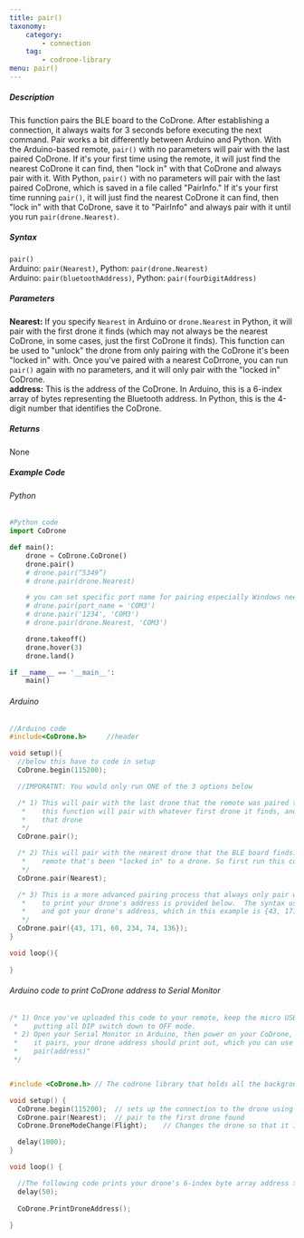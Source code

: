 ```yaml
---
title: pair()
taxonomy:
    category:
        - connection
    tag:
        - codrone-library
menu: pair()
---
```


##### Description
This function pairs the BLE board to the CoDrone.  After establishing a connection, it always waits for 3 seconds before executing the next command. Pair works a bit differently between Arduino and Python.  With the Arduino-based remote, ```pair()``` with no parameters will pair with the last paired CoDrone. If it's your first time using the remote, it will just find the nearest CoDrone it can find, then "lock in" with that CoDrone and always pair with it.  With Python, ```pair()``` with no parameters will pair with the last paired CoDrone, which is saved in a file called "PairInfo." If it's your first time running ```pair()```, it will just find the nearest CoDrone it can find, then "lock in" with that CoDrone, save it to "PairInfo" and always pair with it until you run ```pair(drone.Nearest)```.

##### Syntax
```pair()```<br />
Arduino: ```pair(Nearest)```, Python: ```pair(drone.Nearest)```<br />
Arduino: ```pair(bluetoothAddress)```, Python: ```pair(fourDigitAddress)```<br />

##### Parameters
**Nearest:** If you specify ```Nearest``` in Arduino or ```drone.Nearest``` in Python, it will pair with the first drone it finds (which may not always be the nearest CoDrone, in some cases, just the first CoDrone it finds). This function can be used to "unlock" the drone from only pairing with the CoDrone it's been "locked in" with. Once you've paired with a nearest CoDrrone, you can run ```pair()``` again with no parameters, and it will only pair with the "locked in" CoDrone.<br />
**address:** This is the address of the CoDrone. In Arduino, this is a 6-index array of bytes representing the Bluetooth address.  In Python, this is the 4-digit number that identifies the CoDrone.

##### Returns

None

##### Example Code
###### Python
```python
#Python code
import CoDrone

def main():
    drone = CoDrone.CoDrone()
    drone.pair()
    # drone.pair(“5349”)
    # drone.pair(drone.Nearest)

    # you can set specific port name for pairing especially Windows need/require this 
    # drone.pair(port_name = 'COM3')
    # drone.pair('1234', 'COM3')
    # drone.pair(drone.Nearest, 'COM3')

    drone.takeoff()
    drone.hover(3)
    drone.land()

if __name__ == '__main__':
    main()
```
###### Arduino
```c
//Arduino code
#include<CoDrone.h>		//header

void setup(){
  //below this have to code in setup
  CoDrone.begin(115200);

  //IMPORATNT: You would only run ONE of the 3 options below

  /* 1) This will pair with the last drone that the remote was paired to. If this is the first time pairing, 
   *    this function will pair with whatever first drone it finds, and "lock in" to that drone and only pair with 
   *    that drone
   */
  CoDrone.pair();

  /* 2) This will pair with the nearest drone that the BLE board finds. You can use this function to "unlock" a 
   *    remote that's been "locked in" to a drone. So first run this code, then just upload and run with "CoDrone.pair()" *    to "lock in" to that drone
   */
  CoDrone.pair(Nearest);

  /* 3) This is a more advanced pairing process that always only pair with the provided drone's address. The code
   *    to print your drone's address is provided below.  The syntax used below is assuming you ran the code below 
   *    and got your drone's address, which in this example is {43, 171, 60, 234, 74, 136}
   */
  CoDrone.pair({43, 171, 60, 234, 74, 136});  
}

void loop(){
  
}

```


###### Arduino code to print CoDrone address to Serial Monitor
```c
/* 1) Once you've uploaded this code to your remote, keep the micro USB cable plugged in and go into run mode by
 *    putting all DIP switch down to OFF mode.
 * 2) Open your Serial Monitor in Arduino, then power on your CoDrone, and reset your remote to let it pair.  Once
 *    it pairs, your drone address should print out, which you can use in the code provided for using "CoDrone.
 *    pair(address)"
 */


#include <CoDrone.h> // The codrone library that holds all the background files for this

void setup() {  
  CoDrone.begin(115200);  // sets up the connection to the drone using the bluetooth module at 115200bps (bits per second)
  CoDrone.pair(Nearest);  // pair to the first drone found
  CoDrone.DroneModeChange(Flight);    // Changes the drone so that it is now in flight mode

  delay(1000);
}

void loop() {

  //The following code prints your drone's 6-index byte array address to the Serial Monitor
  delay(50);
  
  CoDrone.PrintDroneAddress(); 
  
}
```
